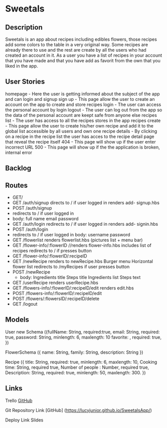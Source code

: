 # Sweetals
## Description
 Sweetals is an app about recipes including edibles flowers, those recipes add some colors to the table in a very original way.
 Some recipes are already there to use and the rest are create by all the users who had created an account in it.
 As a user you have a list of recipes in your account that you have made and that you have add as favorit from the own that you liked in the app.
## User Stories
homepage - Here the user is getting informed about the subject of the app and can login and signup
sign up - This page allow the user to create an account on the app to create and store recipes
login - The user can access the personal account by login
logout - The user can log out from the app so the data of the personal account are keept safe from anyone else
recipes list - The user has access to all the recipes stores in the app
recipes create - This page allow the user to create his/her own recipe and add it to the global list accessible by all users and own one
recipe details - By clicking on a recipe in the recipe list the user has acces to the recipe detail page that reveal the recipe itself
404 - This page will show up if the user enter incorrect URL
500 - This page will show up if the the application is broken, internal error
## Backlog
## Routes
* GET/
* GET /auth/signup
 directs to / if user logged in
 renders add- signup.hbs
* POST /auth/signup
 * redirects to / if user logged in
 * body:
  full name
  email
  password
* GET /auth/login
 redirects to / if user logged in
 renders add- signin.hbs 
* POST /auth/login
* redirects to / if user logged in
 body:
 username
 password
* GET /flowerlist
 renders flowerlist.hbs (pictures list + menu bar)
* GET /flower-info/:flowerID
  //renders flower-info.hbs 
  includes list of recipes
  redirects to / if presses button 
* GET /flower-info/:flowerID/:recipeID
* GET /newRecipe
    renders to newRecipe.hbs
    Burger menu
    Horizontal flower list
    redirects to /myRecipes if user presses button
* POST /newRecipe
   - body:
   Ingredients title
   Steps title
   Ingredients list
   Steps text
* GET /userRecipe
    renders userRecipe.hbs
* GET /flowers-info/:flowerID/:recipeID/edit
  renders edit.hbs
* POST /flowers-info/:flowerID/:recipeID/edit
* POST /flowers/:flowersID/:recipeID/delete
* GET /logout




## Models

User new Schema ({fullName: String, required:true, 
email: String, required: true,
password: String, minlength: 6, maxlength: 10
favorite:        , required: true, })

FlowerSchema ({ name: String,
family: String,
description: String
})

Recipe ({ title: String, required: true, minlength: 6, maxlength: 10,
Cooking time: String, required true,
Number of people : Number, required true,
Description: String, required: true, minlength: 50, maxlength: 300.
})


## Links
Trello
[GitHub](https://trello.com/b/1R27fQRH/sweetals)

Git
Repository Link
[GitHub] (https://lucyjunior.github.io/SweetalsApp/)

Deploy Link
Slides